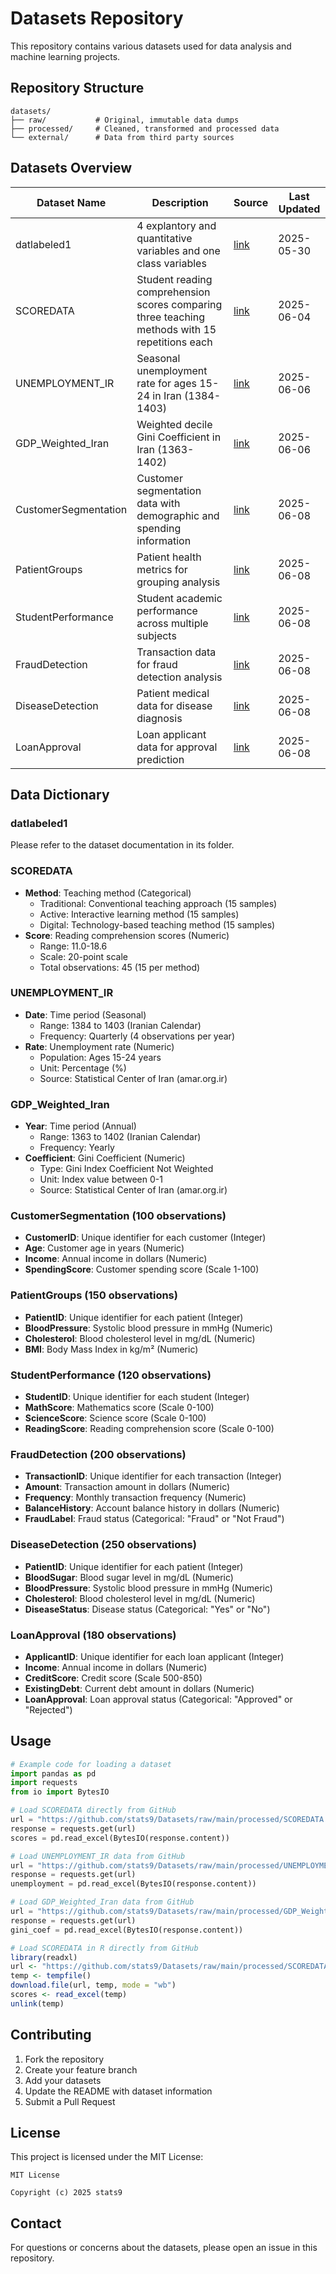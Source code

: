 # Datasets Repository

This repository contains various datasets used for data analysis and machine learning projects.

## Repository Structure

```
datasets/
├── raw/           # Original, immutable data dumps
├── processed/     # Cleaned, transformed and processed data
└── external/      # Data from third party sources
```

## Datasets Overview

| Dataset Name | Description | Source | Last Updated |
|--------------|-------------|---------|--------------|
| datlabeled1  | 4 explantory and quantitative variables and one class variables | [link](https://github.com/stats9/Datasets/blob/main/processed/datlabeled1.xlsx) | 2025-05-30 |
| SCOREDATA | Student reading comprehension scores comparing three teaching methods with 15 repetitions each | [link](processed/SCOREDATA.xlsx) | 2025-06-04 |
| UNEMPLOYMENT_IR | Seasonal unemployment rate for ages 15-24 in Iran (1384-1403) | [link](https://amar.org.ir/statistical-information/statid/21889) | 2025-06-06 |
| GDP_Weighted_Iran | Weighted decile Gini Coefficient in Iran (1363-1402) | [link](https://amar.org.ir/statistical-information/statid/21861) | 2025-06-06 |
| CustomerSegmentation | Customer segmentation data with demographic and spending information | [link](processed/CustomerSegmentation.xlsx) | 2025-06-08 |
| PatientGroups | Patient health metrics for grouping analysis | [link](processed/PatientGroups.xlsx) | 2025-06-08 |
| StudentPerformance | Student academic performance across multiple subjects | [link](processed/StudentPerformance.xlsx) | 2025-06-08 |
| FraudDetection | Transaction data for fraud detection analysis | [link](processed/FraudDetection.xlsx) | 2025-06-08 |
| DiseaseDetection | Patient medical data for disease diagnosis | [link](processed/DiseaseDetection.xlsx) | 2025-06-08 |
| LoanApproval | Loan applicant data for approval prediction | [link](processed/LoanApproval.xlsx) | 2025-06-08 |


## Data Dictionary

### datlabeled1
Please refer to the dataset documentation in its folder.

### SCOREDATA
- **Method**: Teaching method (Categorical)
  - Traditional: Conventional teaching approach (15 samples)
  - Active: Interactive learning method (15 samples)
  - Digital: Technology-based teaching method (15 samples)
- **Score**: Reading comprehension scores (Numeric)
  - Range: 11.0-18.6
  - Scale: 20-point scale
  - Total observations: 45 (15 per method)

### UNEMPLOYMENT_IR
- **Date**: Time period (Seasonal)
  - Range: 1384 to 1403 (Iranian Calendar)
  - Frequency: Quarterly (4 observations per year)
- **Rate**: Unemployment rate (Numeric)
  - Population: Ages 15-24 years
  - Unit: Percentage (%)
  - Source: Statistical Center of Iran (amar.org.ir)
  
### GDP_Weighted_Iran
- **Year**: Time period (Annual)
  - Range: 1363 to 1402 (Iranian Calendar)
  - Frequency: Yearly
- **Coefficient**: Gini Coefficient (Numeric)
  - Type: Gini Index Coefficient Not Weighted
  - Unit: Index value between 0-1
  - Source: Statistical Center of Iran (amar.org.ir)

### CustomerSegmentation (100 observations)
- **CustomerID**: Unique identifier for each customer (Integer)
- **Age**: Customer age in years (Numeric)
- **Income**: Annual income in dollars (Numeric)
- **SpendingScore**: Customer spending score (Scale 1-100)

### PatientGroups (150 observations)
- **PatientID**: Unique identifier for each patient (Integer)
- **BloodPressure**: Systolic blood pressure in mmHg (Numeric)
- **Cholesterol**: Blood cholesterol level in mg/dL (Numeric)
- **BMI**: Body Mass Index in kg/m² (Numeric)

### StudentPerformance (120 observations)
- **StudentID**: Unique identifier for each student (Integer)
- **MathScore**: Mathematics score (Scale 0-100)
- **ScienceScore**: Science score (Scale 0-100)
- **ReadingScore**: Reading comprehension score (Scale 0-100)

### FraudDetection (200 observations)
- **TransactionID**: Unique identifier for each transaction (Integer)
- **Amount**: Transaction amount in dollars (Numeric)
- **Frequency**: Monthly transaction frequency (Numeric)
- **BalanceHistory**: Account balance history in dollars (Numeric)
- **FraudLabel**: Fraud status (Categorical: "Fraud" or "Not Fraud")

### DiseaseDetection (250 observations)
- **PatientID**: Unique identifier for each patient (Integer)
- **BloodSugar**: Blood sugar level in mg/dL (Numeric)
- **BloodPressure**: Systolic blood pressure in mmHg (Numeric)
- **Cholesterol**: Blood cholesterol level in mg/dL (Numeric)
- **DiseaseStatus**: Disease status (Categorical: "Yes" or "No")

### LoanApproval (180 observations)
- **ApplicantID**: Unique identifier for each loan applicant (Integer)
- **Income**: Annual income in dollars (Numeric)
- **CreditScore**: Credit score (Scale 500-850)
- **ExistingDebt**: Current debt amount in dollars (Numeric)
- **LoanApproval**: Loan approval status (Categorical: "Approved" or "Rejected")

## Usage

```python
# Example code for loading a dataset
import pandas as pd
import requests
from io import BytesIO

# Load SCOREDATA directly from GitHub
url = "https://github.com/stats9/Datasets/raw/main/processed/SCOREDATA.xlsx"
response = requests.get(url)
scores = pd.read_excel(BytesIO(response.content))
```

```python
# Load UNEMPLOYMENT_IR data from GitHub
url = "https://github.com/stats9/Datasets/raw/main/processed/UNEMPLOYMENT_IR.xlsx"
response = requests.get(url)
unemployment = pd.read_excel(BytesIO(response.content))
```

```python
# Load GDP_Weighted_Iran data from GitHub
url = "https://github.com/stats9/Datasets/raw/main/processed/GDP_Weighted_Iran.xlsx"
response = requests.get(url)
gini_coef = pd.read_excel(BytesIO(response.content))
```



```r
# Load SCOREDATA in R directly from GitHub
library(readxl)
url <- "https://github.com/stats9/Datasets/raw/main/processed/SCOREDATA.xlsx"
temp <- tempfile()
download.file(url, temp, mode = "wb")
scores <- read_excel(temp)
unlink(temp)
```

## Contributing

1. Fork the repository
2. Create your feature branch
3. Add your datasets
4. Update the README with dataset information
5. Submit a Pull Request

## License

This project is licensed under the MIT License:

```
MIT License

Copyright (c) 2025 stats9
```

## Contact

For questions or concerns about the datasets, please open an issue in this repository.